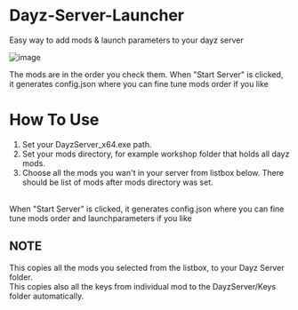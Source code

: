 # Dayz-Server-Launcher
Easy way to add mods &amp; launch parameters to your dayz server

![image](https://user-images.githubusercontent.com/47401335/204235476-05fdf3a8-5c0b-4735-96c0-4c847b1332f1.png)

The mods are in the order you check them. When "Start Server" is clicked, it generates config.json where you can fine tune mods order if you like

# How To Use
1. Set your DayzServer_x64.exe path.<br>
2. Set your mods directory, for example workshop folder that holds all dayz mods.<br>
3. Choose all the mods you wan't in your server from listbox below. There should be list of mods after mods directory was set.<br><br>

When "Start Server" is clicked, it generates config.json where you can fine tune mods order and launchparameters if you like<br>

## NOTE
This copies all the mods you selected from the listbox, to your Dayz Server folder.<br>
This copies also all the keys from individual mod to the DayzServer/Keys folder automatically.
